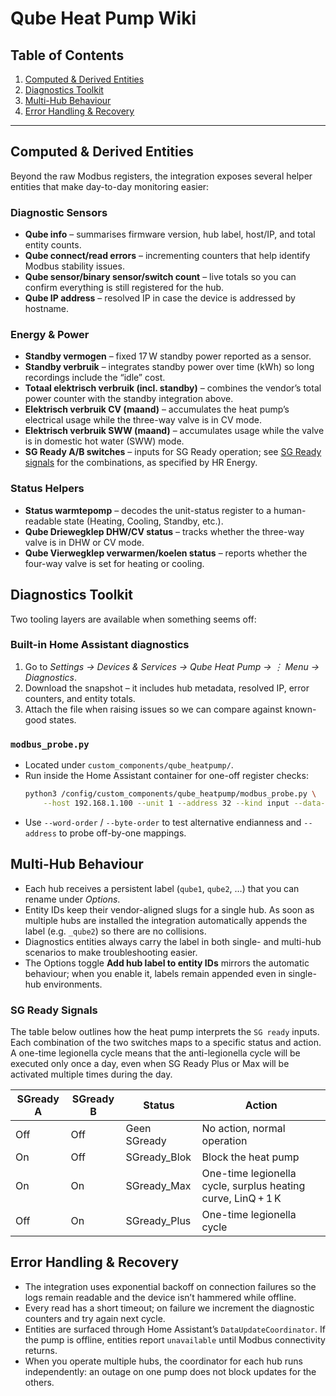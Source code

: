 # Qube Heat Pump Wiki

## Table of Contents
1. [Computed & Derived Entities](#computed--derived-entities)
2. [Diagnostics Toolkit](#diagnostics-toolkit)
3. [Multi-Hub Behaviour](#multi-hub-behaviour)
4. [Error Handling & Recovery](#error-handling--recovery)

---

## Computed & Derived Entities

Beyond the raw Modbus registers, the integration exposes several helper entities that make day-to-day monitoring easier:

### Diagnostic Sensors
- **Qube info** – summarises firmware version, hub label, host/IP, and total entity counts.
- **Qube connect/read errors** – incrementing counters that help identify Modbus stability issues.
- **Qube sensor/binary sensor/switch count** – live totals so you can confirm everything is still registered for the hub.
- **Qube IP address** – resolved IP in case the device is addressed by hostname.

### Energy & Power
- **Standby vermogen** – fixed 17 W standby power reported as a sensor.
- **Standby verbruik** – integrates standby power over time (kWh) so long recordings include the “idle” cost.
- **Totaal elektrisch verbruik (incl. standby)** – combines the vendor’s total power counter with the standby integration above.
- **Elektrisch verbruik CV (maand)** – accumulates the heat pump’s electrical usage while the three-way valve is in CV mode.
- **Elektrisch verbruik SWW (maand)** – accumulates usage while the valve is in domestic hot water (SWW) mode.
- **SG Ready A/B switches** – inputs for SG Ready operation; see [SG Ready signals](#sg-ready-signals) for the combinations, as specified by HR Energy.

### Status Helpers
- **Status warmtepomp** – decodes the unit-status register to a human-readable state (Heating, Cooling, Standby, etc.).
- **Qube Driewegklep DHW/CV status** – tracks whether the three-way valve is in DHW or CV mode.
- **Qube Vierwegklep verwarmen/koelen status** – reports whether the four-way valve is set for heating or cooling.

## Diagnostics Toolkit

Two tooling layers are available when something seems off:

### Built-in Home Assistant diagnostics
1. Go to *Settings → Devices & Services → Qube Heat Pump → ⋮ Menu → Diagnostics*.
2. Download the snapshot – it includes hub metadata, resolved IP, error counters, and entity totals.
3. Attach the file when raising issues so we can compare against known-good states.

### `modbus_probe.py`
- Located under `custom_components/qube_heatpump/`.
- Run inside the Home Assistant container for one-off register checks:
  ```bash
  python3 /config/custom_components/qube_heatpump/modbus_probe.py \
      --host 192.168.1.100 --unit 1 --address 32 --kind input --data-type float32
  ```
- Use `--word-order` / `--byte-order` to test alternative endianness and `--address` to probe off-by-one mappings.

## Multi-Hub Behaviour

- Each hub receives a persistent label (`qube1`, `qube2`, …) that you can rename under *Options*.
- Entity IDs keep their vendor-aligned slugs for a single hub. As soon as multiple hubs are installed the integration automatically appends the label (e.g. `_qube2`) so there are no collisions.
- Diagnostics entities always carry the label in both single- and multi-hub scenarios to make troubleshooting easier.
- The Options toggle **Add hub label to entity IDs** mirrors the automatic behaviour; when you enable it, labels remain appended even in single-hub environments.

### SG Ready Signals

The table below outlines how the heat pump interprets the `SG ready` inputs. Each combination of the two switches maps to a specific status and action. A one-time legionella cycle means that the anti-legionella cycle will be executed only once a day, even when SG Ready Plus or Max will be activated multiple times during the day.

| SGready A | SGready B | Status        | Action                                                     |
|-----------|-----------|---------------|------------------------------------------------------------|
| Off       | Off       | Geen SGready  | No action, normal operation                                |
| On        | Off       | SGready_Blok  | Block the heat pump                                        |
| On        | On        | SGready_Max   | One-time legionella cycle, surplus heating curve, LinQ + 1 K |
| Off       | On        | SGready_Plus  | One-time legionella cycle                                  |

## Error Handling & Recovery

- The integration uses exponential backoff on connection failures so the logs remain readable and the device isn’t hammered while offline.
- Every read has a short timeout; on failure we increment the diagnostic counters and try again next cycle.
- Entities are surfaced through Home Assistant’s `DataUpdateCoordinator`. If the pump is offline, entities report `unavailable` until Modbus connectivity returns.
- When you operate multiple hubs, the coordinator for each hub runs independently: an outage on one pump does not block updates for the others.
